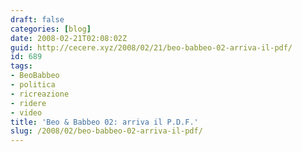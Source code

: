 ```yaml
---
draft: false
categories: [blog]
date: 2008-02-21T02:08:02Z
guid: http://cecere.xyz/2008/02/21/beo-babbeo-02-arriva-il-pdf/
id: 689
tags:
- BeoBabbeo
- politica
- ricreazione
- ridere
- video
title: 'Beo & Babbeo 02: arriva il P.D.F.'
slug: /2008/02/beo-babbeo-02-arriva-il-pdf/
---
```


